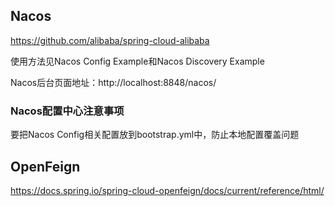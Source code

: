 ## Nacos

https://github.com/alibaba/spring-cloud-alibaba

使用方法见Nacos Config Example和Nacos Discovery Example

Nacos后台页面地址：http://localhost:8848/nacos/

### Nacos配置中心注意事项

要把Nacos Config相关配置放到bootstrap.yml中，防止本地配置覆盖问题


## OpenFeign

https://docs.spring.io/spring-cloud-openfeign/docs/current/reference/html/